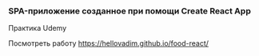 ### SPA-приложение созданное при помощи Create React App

Практика Udemy

Посмотреть работу https://hellovadim.github.io/food-react/
